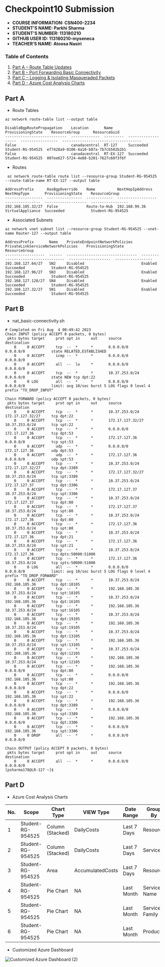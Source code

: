 # Checkpoint10 Submission

- **COURSE INFORMATION: CSN400-2234**
- **STUDENT’S NAME: Parkhi Sharma**
- **STUDENT'S NUMBER: 113180210**
- **GITHUB USER ID: 113180210-myseneca**
- **TEACHER’S NAME: Atoosa Nasiri**

### Table of Contents

1. [Part A – Route Table Updates](#part-a)
2. [Part B – Port Forwarding Basic Connectivity](#part-b)
3. [Part C – Logging & Isolating Masqueraded Packets](#part-c)
4. [Part D - Azure Cost Analysis Charts](#part-d)

## Part A

- Route Tables
```
az network route-table list --output table 
```
```
DisableBgpRoutePropagation    Location       Name       ProvisioningState    ResourceGroup      ResourceGuid
----------------------------  -------------  ---------  -------------------  -----------------  ------------------------------------
False                         canadacentral  RT-127     Succeeded            Student-RG-954525  ef7428a9-0106-4a10-b87a-7b7cb502b2b1
False                         canadacentral  RT-EX-127  Succeeded            Student-RG-954525  007ee627-5724-4e88-b201-7627c60f3f6f
```

- Routes
```
 az network route-table route list --resource-group Student-RG-954525 --route-table-name RT-EX-127 --output table 
```
```
AddressPrefix      HasBgpOverride    Name          NextHopIpAddress    NextHopType       ProvisioningState    ResourceGroup
-----------------  ----------------  ------------  ------------------  ----------------  -------------------  -----------------
192.168.105.32/27  False             Route-to-Hub  192.168.99.36       VirtualAppliance  Succeeded            Student-RG-954525
```

- Associated Subnets
```
az network vnet subnet list --resource-group Student-RG-954525 --vnet-name Router-127 --output table
```
```
AddressPrefix       Name    PrivateEndpointNetworkPolicies    PrivateLinkServiceNetworkPolicies    ProvisioningState    ResourceGroup
------------------  ------  --------------------------------  -----------------------------------  -------------------  -----------------
192.168.127.64/27   SN2     Disabled                          Enabled                              Succeeded            Student-RG-954525
192.168.127.96/27   SN3     Disabled                          Enabled                              Succeeded            Student-RG-954525
192.168.127.128/27  SN4     Disabled                          Enabled                              Succeeded            Student-RG-954525
192.168.127.32/27   SN1     Disabled                          Enabled                              Succeeded            Student-RG-954525
```

## Part B

- nat_basic-connectivity.sh

```
# Completed on Fri Aug  4 00:49:42 2023
Chain INPUT (policy ACCEPT 0 packets, 0 bytes)
 pkts bytes target     prot opt in     out     source               destination
    0     0 ACCEPT     tcp  --  *      *       0.0.0.0/0            0.0.0.0/0            state RELATED,ESTABLISHED
    0     0 ACCEPT     icmp --  *      *       0.0.0.0/0            0.0.0.0/0
    0     0 ACCEPT     all  --  lo     *       0.0.0.0/0            0.0.0.0/0
    0     0 ACCEPT     tcp  --  *      *       10.37.253.0/24       0.0.0.0/0            state NEW tcp dpt:22
    0     0 LOG        all  --  *      *       0.0.0.0/0            0.0.0.0/0            limit: avg 10/sec burst 5 LOG flags 0 level 4 prefix "TO_DROP_INPUT"

Chain FORWARD (policy ACCEPT 0 packets, 0 bytes)
 pkts bytes target     prot opt in     out     source               destination
    0     0 ACCEPT     tcp  --  *      *       10.37.253.0/24       172.17.127.32/27     tcp dpt:22
    0     0 ACCEPT     tcp  --  *      *       172.17.127.32/27     10.37.253.0/24       tcp spt:22
    0     0 ACCEPT     tcp  --  *      *       0.0.0.0/0            172.17.127.36        tcp dpt:53
    0     0 ACCEPT     tcp  --  *      *       172.17.127.36        0.0.0.0/0            tcp spt:53
    0     0 ACCEPT     udp  --  *      *       0.0.0.0/0            172.17.127.36        udp dpt:53
    0     0 ACCEPT     udp  --  *      *       172.17.127.36        0.0.0.0/0            udp spt:53
    0     0 ACCEPT     tcp  --  *      *       10.37.253.0/24       172.17.127.32/27     tcp dpt:3389
    0     0 ACCEPT     tcp  --  *      *       172.17.127.32/27     10.37.253.0/24       tcp spt:3389
    0     0 ACCEPT     tcp  --  *      *       10.37.253.0/24       172.17.127.37        tcp dpt:3306
    0     0 ACCEPT     tcp  --  *      *       172.17.127.37        10.37.253.0/24       tcp spt:3306
    0     0 ACCEPT     tcp  --  *      *       10.37.253.0/24       172.17.127.37        tcp dpt:80
    0     0 ACCEPT     tcp  --  *      *       172.17.127.37        10.37.253.0/24       tcp spt:80
    0     0 ACCEPT     tcp  --  *      *       10.37.253.0/24       172.17.127.36        tcp dpt:80
    0     0 ACCEPT     tcp  --  *      *       172.17.127.36        10.37.253.0/24       tcp spt:80
    0     0 ACCEPT     tcp  --  *      *       10.37.253.0/24       172.17.127.36        tcp dpt:21
    0     0 ACCEPT     tcp  --  *      *       172.17.127.36        10.37.253.0/24       tcp spt:21
    0     0 ACCEPT     tcp  --  *      *       10.37.253.0/24       172.17.127.36        tcp dpts:50000:51000
    0     0 ACCEPT     tcp  --  *      *       172.17.127.36        10.37.253.0/24       tcp spts:50000:51000
    0     0 LOG        all  --  *      *       0.0.0.0/0            0.0.0.0/0            limit: avg 10/sec burst 5 LOG flags 0 level 4 prefix "TO_DROP_FORWARD"
    0     0 ACCEPT     tcp  --  *      *       10.37.253.0/24       192.168.105.36       tcp dpt:18105
    0     0 ACCEPT     tcp  --  *      *       192.168.105.36       10.37.253.0/24       tcp spt:18105
    0     0 ACCEPT     tcp  --  *      *       10.37.253.0/24       192.168.105.36       tcp dpt:16105
    0     0 ACCEPT     tcp  --  *      *       192.168.105.36       10.37.253.0/24       tcp spt:16105
    0     0 ACCEPT     tcp  --  *      *       10.37.253.0/24       192.168.105.36       tcp dpt:19105
    0     0 ACCEPT     tcp  --  *      *       192.168.105.36       10.37.253.0/24       tcp spt:19105
    0     0 ACCEPT     tcp  --  *      *       10.37.253.0/24       192.168.105.36       tcp dpt:13105
    0     0 ACCEPT     tcp  --  *      *       192.168.105.36       10.37.253.0/24       tcp spt:13105
    0     0 ACCEPT     tcp  --  *      *       10.37.253.0/24       192.168.105.36       tcp dpt:12105
    0     0 ACCEPT     tcp  --  *      *       192.168.105.36       10.37.253.0/24       tcp spt:12105
    0     0 ACCEPT     tcp  --  *      *       192.168.105.36       0.0.0.0/0            tcp dpt:80
    0     0 ACCEPT     tcp  --  *      *       0.0.0.0/0            192.168.105.36       tcp spt:80
    0     0 ACCEPT     tcp  --  *      *       192.168.105.36       0.0.0.0/0            tcp dpt:22
    0     0 ACCEPT     tcp  --  *      *       0.0.0.0/0            192.168.105.36       tcp spt:22
    0     0 ACCEPT     tcp  --  *      *       192.168.105.36       0.0.0.0/0            tcp dpt:3389
    0     0 ACCEPT     tcp  --  *      *       0.0.0.0/0            192.168.105.36       tcp spt:3389
    0     0 ACCEPT     tcp  --  *      *       192.168.105.36       0.0.0.0/0            tcp dpt:3306
    0     0 ACCEPT     tcp  --  *      *       0.0.0.0/0            192.168.105.36       tcp spt:3306
    0     0 DROP       all  --  *      *       0.0.0.0/0            0.0.0.0/0

Chain OUTPUT (policy ACCEPT 0 packets, 0 bytes)
 pkts bytes target     prot opt in     out     source               destination
    0     0 ACCEPT     all  --  *      *       0.0.0.0/0            0.0.0.0/0
[psharma178@LR-127 ~]$

```
## Part D

- Azure Cost Analysis Charts

| No. | Scope | Chart Type | VIEW Type |  Date Range | Group By | Granularity| Example |
|-|-|-|-|-|-|-|-|
|1|Student-RG-954525| Column (Stacked) | DailyCosts | Last 7 Days | Resource | Daily | ![daily-cost-barchar](https://github.com/113180210-myseneca/CSN400-Capstone/assets/133024891/bfd21cc7-c04a-48a2-8841-1eea70213ed4)
|2|Student-RG-954525| Column (Stacked) | DailyCosts | Last 7 Days | Service | Daily | ![daily-cost-service-barchart](https://github.com/113180210-myseneca/CSN400-Capstone/assets/133024891/569747d3-7ca0-4bd8-820d-333fdfc5534a)
|3|Student-RG-954525| Area| AccumulatedCosts | Last 7 Days | Resource | Accumulated | ![accumulated-resource-barchart](https://github.com/113180210-myseneca/CSN400-Capstone/assets/133024891/d1189ae1-d04e-4a5c-9f2e-8ba7237889dc)
|4|Student-RG-954525| Pie Chart | NA | Last Month | Service Name | NA | ![service-name-piechart (2)](https://github.com/113180210-myseneca/CSN400-Capstone/assets/133024891/121d57a1-52bb-404e-b0e6-e5f0c7291da6)
|5|Student-RG-954525| Pie Chart | NA | Last Month | Service Family | NA | ![service-family-piechart (2)](https://github.com/113180210-myseneca/CSN400-Capstone/assets/133024891/78b43fe5-e73f-45ba-9118-316f5bba60f4)
|6|Student-RG-954525| Pie Chart | NA | Last Month | Product | NA | ![product-piechart (2)](https://github.com/113180210-myseneca/CSN400-Capstone/assets/133024891/93fdbe5b-cf92-4ea6-b3d9-24f9f6eae211)

- Customized Azure Dashboard

![Customized Azure Dashboard (2)](https://github.com/113180210-myseneca/CSN400-Capstone/assets/133024891/b28fda05-00d6-4107-844d-f1033a46f8d2)